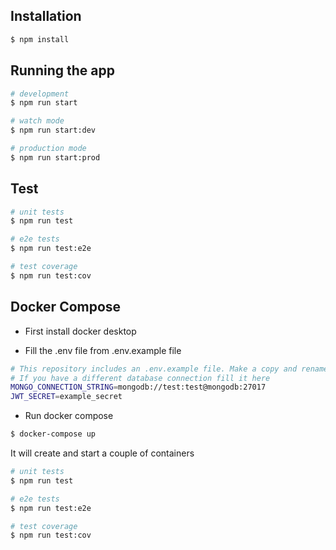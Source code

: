 

## Installation

```bash
$ npm install
```

## Running the app

```bash
# development
$ npm run start

# watch mode
$ npm run start:dev

# production mode
$ npm run start:prod
```

## Test

```bash
# unit tests
$ npm run test

# e2e tests
$ npm run test:e2e

# test coverage
$ npm run test:cov
```
## Docker Compose
- First install docker desktop

- Fill the .env file from .env.example file
```bash
# This repository includes an .env.example file. Make a copy and rename it as .env
# If you have a different database connection fill it here
MONGO_CONNECTION_STRING=mongodb://test:test@mongodb:27017
JWT_SECRET=example_secret
```
- Run docker compose
```bash
$ docker-compose up

```
It will create and start a couple of containers
```bash
# unit tests
$ npm run test

# e2e tests
$ npm run test:e2e

# test coverage
$ npm run test:cov
```
